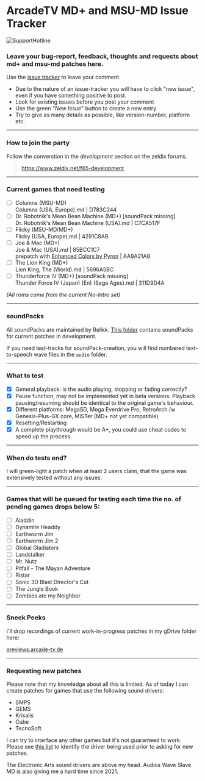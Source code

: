 # ArcadeTV MD+ and MSU-MD Issue Tracker

![SupportHotline](https://github.com/ArcadeTV/msuplus-tracker/blob/main/support.png)

### Leave your bug-report, feedback, thoughts and requests about md+ and msu-md patches here.

Use the [issue tracker](https://github.com/ArcadeTV/msuplus-tracker/issues) to leave your comment. 
* Due to the nature of an issue-tracker you will have to click "new issue", even if you have something positive to post.
* Look for existing issues before you post your comment
* Use the green "*New Issue*" button to create a new entry
* Try to give as many details as possible, like version-number, platform etc.

---

### How to join the party

Follow the converstion in the *development* section on the zeldix forums.

> https://www.zeldix.net/f65-development

---

### Current games that need testing

* [ ] Columns (MSU-MD) <br> Columns (USA, Europe).md | D783C244
* [ ] Dr. Robotnik's Mean Bean Machine (MD+) [soundPack missing] <br> Dr. Robotnik's Mean Bean Machine (USA).md | C7CA517F
* [ ] Flicky (MSU-MD/MD+) <br> Flicky (USA, Europe).md | 4291C8AB
* [ ] Joe & Mac (MD+) <br> Joe & Mac (USA).md | 85BCC1C7 <br> prepatch with [Enhanced Colors by Pyron](https://www.romhacking.net/hacks/2276/) | AA9A21A8
* [ ] The Lion King (MD+) <br> Lion King, The (World).md | 5696A5BC
* [ ] Thunderforce IV (MD+) [soundPack missing] <br> Thunder Force IV (Japan) (En) (Sega Ages).md | 311D9D4A

_(All roms come from the current No-Intro set)_

---

### soundPacks

All soundPacks are maintained by Relikk. [This folder](https://mega.nz/folder/5MlkSBqR#ZzodSLacnwV3d9I6mGiYLw) contains soundPacks for current patches in development.

If you need test-tracks for soundPack-creation, you will find numbered text-to-speech wave files in the `audio` folder.

---

### What to test

* [x] General playback: is the audio playing, stopping or fading correctly?
* [x] Pause function, may not be implemented yet in beta versions. Playback pausing/resuming should be identical to the original game's behaviour.
* [x] Different platforms: MegaSD, Mega Everdrive Pro, RetroArch /w Genesis-Plus-GX core, MiSTer (MD+ not yet compatible)
* [x] Resetting/Restarting
* [x] A complete playthrough would be A+, you could use cheat codes to speed up the process.

---

### When do tests end?

I will green-light a patch when at least 2 users claim, that the game was extensively tested without any issues.

---

### Games that will be queued for testing each time the no. of pending games drops below 5:

* [ ] Aladdin
* [ ] Dynamite Headdy
* [ ] Earthworm Jim
* [ ] Earthworm Jim 2
* [ ] Global Gladiators
* [ ] Landstalker
* [ ] Mr. Nutz
* [ ] Pitfall - The Mayan Adventure
* [ ] Ristar
* [ ] Sonic 3D Blast Director's Cut
* [ ] The Jungle Book
* [ ] Zombies ate my Neighbor

---

### Sneek Peeks

I'll drop recordings of current work-in-progress patches in my gDrive folder here:

[previews.arcade-tv.de](http://previews.arcade-tv.de)

---

### Requesting new patches

Please note that my knowledge about all this is limited. As of today I can create patches for games that use the following sound drivers:
* SMPS
* GEMS
* Krisalis
* Cube
* TecnoSoft

I can try to interface any other games but it's not guaranteed to work. Please see [this list](https://gdri.smspower.org/wiki/index.php/Mega_Drive/Genesis_Sound_Driver_List) to identify the driver being used prior to asking for new patches.

The Electronic Arts sound drivers are above my head. Audios Wave Slave MD is also giving me a hard time since 2021.
